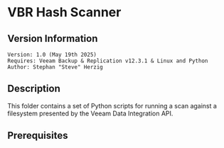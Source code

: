# VBR Hash Scanner

## Version Information
~~~~
Version: 1.0 (May 19th 2025)
Requires: Veeam Backup & Replication v12.3.1 & Linux and Python
Author: Stephan "Steve" Herzig
~~~~

## Description
This folder contains a set of Python scripts for running a scan against a filesystem presented by the Veeam Data Integration API.

## Prerequisites
